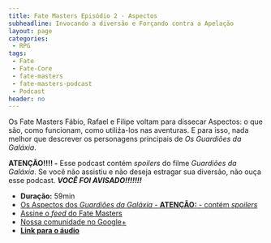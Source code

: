 ```yaml
---
title: Fate Masters Episódio 2 - Aspectos
subheadline: Invocando a diversão e Forçando contra a Apelação
layout: page
categories:
 - RPG
tags:
 - Fate
 - Fate-Core
 - fate-masters
 - fate-masters-podcast
 - Podcast
header: no
---
```


Os Fate Masters Fábio, Rafael e Filipe voltam para dissecar Aspectos: o que são, como funcionam, como utiliźa-los nas aventuras. E para isso, nada melhor que descrever os personagens principais de _Os Guardiões da Galáxia_.

**ATENÇÃO!!!! -** Esse podcast contém _spoilers_ do filme _Guardiões da Galáxia_. Se você não assistiu e não deseja estragar sua diversão, não ouça esse podcast. **_VOCÊ FOI AVISADO!!!!!!!_**

- **Duração:** 59min
- [Os Aspectos dos *Guardiões da Galáxia* - **ATENÇÃO:** - contém _spoilers_][1]
- [Assine o _feed_ do Fate Masters][feed-fatemasters]
- [Nossa comunidade no Google+][comunidade-g+]
- [**Link para o áudio**][link-mp3]

[1]: /rpg/FateMasters2-AspectosGuardioesDaGalaxia/
[feed-fatemasters]: http://feeds.feedburner.com/FateMastersRPG
[comunidade-g+]: https://plus.google.com/communities/100913016060492249875
[link-mp3]: https://archive.org/download/fate_masters_2_aspectos_201506/fate_masters_2_aspectos.mp3
